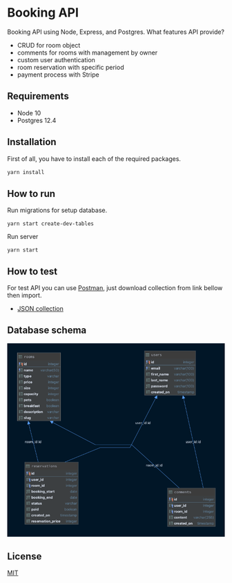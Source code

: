 # Booking API

Booking API using Node, Express, and Postgres. What features API provide? 
* CRUD for room object
* comments for rooms with management by owner
* custom user authentication
* room reservation with specific period 
* payment process with Stripe

## Requirements

* Node 10
* Postgres 12.4

## Installation

First of all, you have to install each of the required packages.

```bash
yarn install
```

## How to run

Run migrations for setup database.

```node
yarn start create-dev-tables
```

Run server

```node
yarn start
```

## How to test

For test API you can use [Postman](https://www.postman.com/), just download collection from link bellow then import.
* [JSON collection](./docs/collection.json)

## Database schema
![Database schema](./img/db.png)

## License
[MIT](https://choosealicense.com/licenses/mit/)

